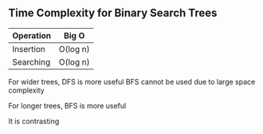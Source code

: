 ## Time Complexity for Binary Search Trees
| Operation  | Big O  |
| ------------ | ------------ |
| Insertion | O(log n) |
| Searching | O(log n) |

For wider trees, DFS is more useful
BFS cannot be used due to large space complexity

For longer trees, BFS is more useful

It is contrasting